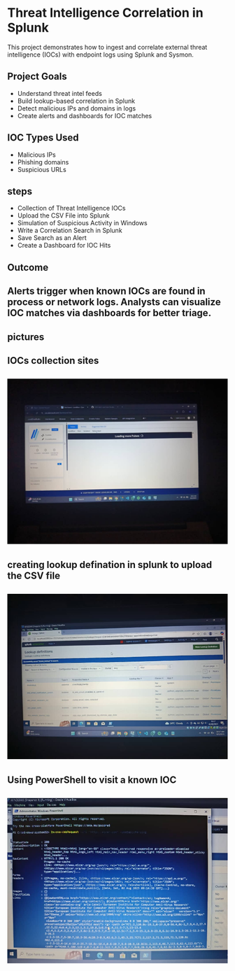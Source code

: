# Threat Intelligence Correlation in Splunk

This project demonstrates how to ingest and correlate external threat intelligence (IOCs) with endpoint logs using Splunk and Sysmon.

## Project Goals

- Understand threat intel feeds
- Build lookup-based correlation in Splunk
- Detect malicious IPs and domains in logs
- Create alerts and dashboards for IOC matches

## IOC Types Used

- Malicious IPs
- Phishing domains
- Suspicious URLs

## steps

-  Collection of Threat Intelligence IOCs
-  Upload the CSV File into Splunk
-  Simulation of Suspicious Activity in Windows
-  Write a Correlation Search in Splunk
-  Save Search as an Alert
-  Create a Dashboard for IOC Hits



## Outcome

Alerts trigger when known IOCs are found in process or network logs. Analysts can visualize IOC matches via dashboards for better triage.
---
## pictures 
## IOCs collection sites
 ![](./threat.jpg)
---
## creating lookup defination in splunk to upload the CSV file
 ![](./threat2.jpg)
---
## Using PowerShell to visit a known IOC
 ![](./threat1.jpg)
---

